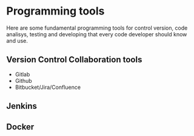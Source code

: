 # Programming tools

Here are some fundamental programming tools for control version, code analisys, testing and developing that every code developer should know and use.

## Version Control Collaboration tools
- Gitlab
- Github
- Bitbucket/Jira/Confluence

## Jenkins

## Docker
